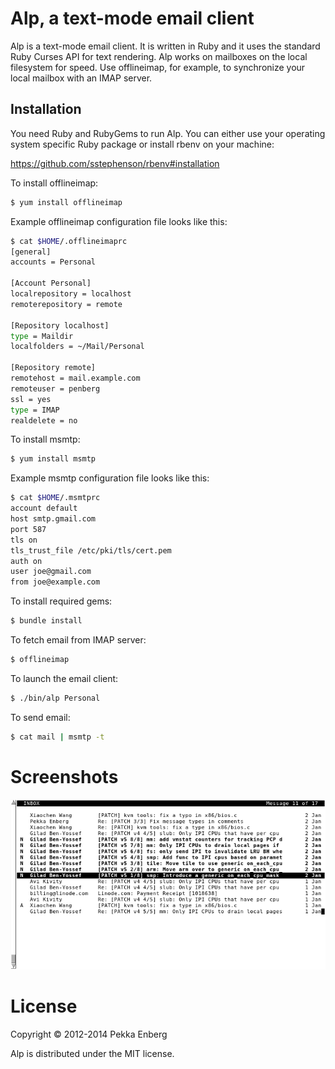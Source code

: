 # Alp, a text-mode email client

Alp is a text-mode email client.  It is written in Ruby and it uses the
standard Ruby Curses API for text rendering.  Alp works on mailboxes on
the local filesystem for speed.  Use offlineimap, for example, to
synchronize your local mailbox with an IMAP server.

## Installation

You need Ruby and RubyGems to run Alp. You can either use your operating
system specific Ruby package or install rbenv on your machine:

https://github.com/sstephenson/rbenv#installation

To install offlineimap:

~~~ sh
$ yum install offlineimap
~~~

Example offlineimap configuration file looks like this:

~~~ sh
$ cat $HOME/.offlineimaprc 
[general]
accounts = Personal

[Account Personal]
localrepository = localhost
remoterepository = remote

[Repository localhost]
type = Maildir
localfolders = ~/Mail/Personal

[Repository remote]
remotehost = mail.example.com
remoteuser = penberg
ssl = yes
type = IMAP
realdelete = no
~~~

To install msmtp:

~~~ sh
$ yum install msmtp
~~~

Example msmtp configuration file looks like this:

~~~ sh
$ cat $HOME/.msmtprc 
account default
host smtp.gmail.com
port 587
tls on
tls_trust_file /etc/pki/tls/cert.pem
auth on
user joe@gmail.com
from joe@example.com
~~~

To install required gems:

~~~ sh
$ bundle install
~~~

To fetch email from IMAP server:

~~~ sh
$ offlineimap
~~~

To launch the email client:

~~~ sh
$ ./bin/alp Personal
~~~

To send email:

~~~ sh
$ cat mail | msmtp -t
~~~

# Screenshots

![alt text](https://github.com/penberg/alp/raw/master/www/alp-inbox-screenshot.png "Inbox")

# License

Copyright © 2012-2014 Pekka Enberg

Alp is distributed under the MIT license.
